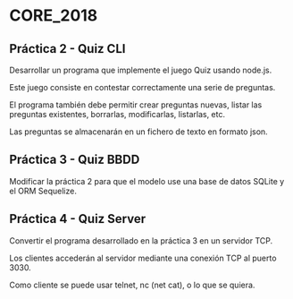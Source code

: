 # CORE_2018

## Práctica 2 - Quiz CLI

Desarrollar un programa que implemente el juego Quiz usando node.js.

Este juego consiste en contestar correctamente una serie de preguntas.

El programa también debe permitir crear preguntas nuevas, listar las preguntas existentes, 
borrarlas, modificarlas, listarlas, etc.

Las preguntas se almacenarán en un fichero de texto en formato json.

## Práctica 3 - Quiz BBDD

Modificar la práctica 2 para que el modelo use una base de datos SQLite y el ORM Sequelize.


## Práctica 4 - Quiz Server
 
Convertir el programa desarrollado en la práctica 3 en un servidor TCP.

Los clientes accederán al servidor mediante una conexión TCP al puerto 3030.

Como cliente se puede usar telnet, nc (net cat), o lo que se quiera.

